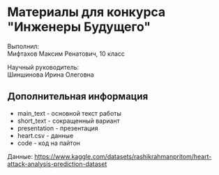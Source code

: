 # Материалы для конкурса "Инженеры Будущего" 

Выполнил: \
Мифтахов Максим Ренатович, 10 класс

Научный руководитель: \
Шиншинова Ирина Олеговна

## Дополнительная информация 

- main_text - основной текст работы
- short_text - сокращенный вариант
- presentation - презентация
- heart.csv - данные 
- code - код на пайтон

Данные: https://www.kaggle.com/datasets/rashikrahmanpritom/heart-attack-analysis-prediction-dataset 

